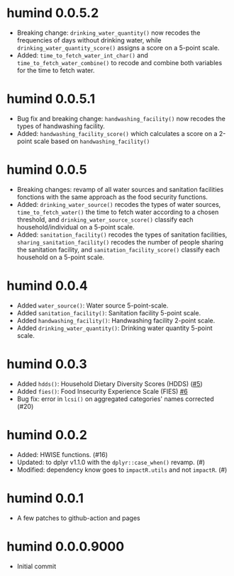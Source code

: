 # humind 0.0.5.2
* Breaking change: `drinking_water_quantity()` now recodes the frequencies of days without drinking water, while `drinking_water_quantity_score()` assigns a score on a 5-point scale.
* Added: `time_to_fetch_water_int_char()` and `time_to_fetch_water_combine()` to recode and combine both variables for the time to fetch water.

# humind 0.0.5.1

* Bug fix and breaking change: `handwashing_facility()` now recodes the types of handwashing facility.
* Added: `handwashing_facility_score()` which calculates a score on a 2-point scale based on `handwashing_facility()`


# humind 0.0.5

* Breaking changes: revamp of all water sources and sanitation facilities fonctions with the same approach as the food security functions.
* Added: `drinking_water_source()` recodes the types of water sources, `time_to_fetch_water()` the time to fetch water according to a chosen threshold, and `drinking_water_source_score()` classify each household/individual on a 5-point scale.
* Added: `sanitation_facility()` recodes the types of sanitation facilities, `sharing_sanitation_facility()` recodes the number of people sharing the sanitation facility, and `sanitation_facility_score()` classify each household on a 5-point scale.

# humind 0.0.4

* Added `water_source()`: Water source 5-point-scale.
* Added `sanitation_facility()`: Sanitation facility 5-point scale.
* Added `handwashing_facility()`: Handwashing facility 2-point scale.
* Added `drinking_water_quantity()`: Drinking water quantity 5-point scale.

# humind 0.0.3

* Added `hdds()`: Household Dietary Diversity Scores (HDDS) ([#5](https://github.com/gnoblet/humind/issues/5))
* Added `fies()`: Food Insecurity Experience Scale (FIES) [#6](https://github.com/gnoblet/humind/issues/6)
* Bug fix: error in `lcsi()` on aggregated categories' names corrected (#20)

# humind 0.0.2

* Added: HWISE functions. (#16)
* Updated: to dplyr v1.1.0 with the `dplyr::case_when()` revamp. (#)
* Modified: dependency know goes to `impactR.utils` and not `impactR`. (#)

# humind 0.0.1

* A few patches to github-action and pages

# humind 0.0.0.9000

* Initial commit
